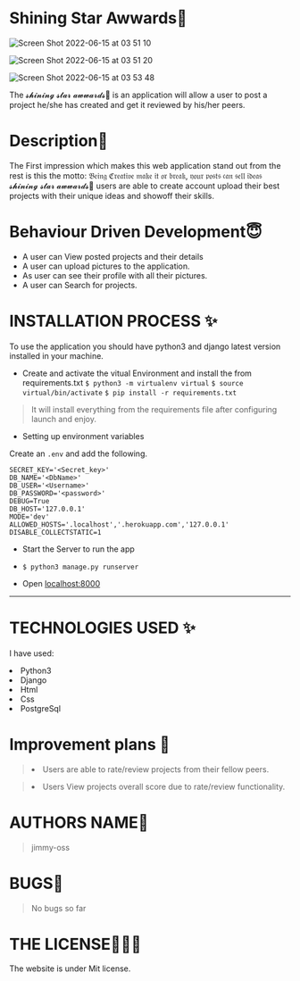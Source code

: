 # Shining Star Awwards💞

![Screen Shot 2022-06-15 at 03 51 10](https://user-images.githubusercontent.com/62022158/173713727-c52ec9d5-2035-4895-973a-a5344a4c1ac9.png)

![Screen Shot 2022-06-15 at 03 51 20](https://user-images.githubusercontent.com/62022158/173713784-98fabd72-2585-454d-9306-a9027aa45b4f.png)

![Screen Shot 2022-06-15 at 03 53 48](https://user-images.githubusercontent.com/62022158/173713845-1a040558-3dc1-4a6b-8f42-ef879ba01410.png)

The 𝓼𝓱𝓲𝓷𝓲𝓷𝓰 𝓼𝓽𝓪𝓻 𝓪𝔀𝔀𝓪𝓻𝓭𝓼💞 is an application will allow a user to post a project he/she has created and get it reviewed by his/her peers.

# Description🌸

The First impression which makes this web application stand out from the rest is this the motto: 𝔅𝔢𝔦𝔫𝔤 ℭ𝔯𝔢𝔞𝔱𝔦𝔳𝔢 𝔪𝔞𝔨𝔢 𝔦𝔱 𝔬𝔯 𝔟𝔯𝔢𝔞𝔨, 𝔶𝔬𝔲𝔯 𝔭𝔬𝔰𝔱𝔰 𝔠𝔞𝔫 𝔰𝔢𝔩𝔩 𝔦𝔡𝔢𝔞𝔰
𝓼𝓱𝓲𝓷𝓲𝓷𝓰 𝓼𝓽𝓪𝓻 𝓪𝔀𝔀𝓪𝓻𝓭𝓼💞 users are able to create account upload their best projects with their unique ideas and showoff their skills.

# Behaviour Driven Development😇

<p>

- A user can View posted projects and their details
- A user can upload pictures to the application.
- As user can see their profile with all their pictures.
- A user can Search for projects.
</p>

# INSTALLATION PROCESS ✨

To use the application you should have python3 and django latest version installed in your machine.

- Create and activate the vitual Environment and install the from requirements.txt
  `$ python3 -m virtualenv virtual`
  `$ source virtual/bin/activate`
  `$ pip install -r requirements.txt`

> It will install everything from the requirements file after configuring launch and enjoy.

- Setting up environment variables

Create an `.env` and add the following.

```
SECRET_KEY='<Secret_key>'
DB_NAME='<DbName>'
DB_USER='<Username>'
DB_PASSWORD='<password>'
DEBUG=True
DB_HOST='127.0.0.1'
MODE='dev'
ALLOWED_HOSTS='.localhost','.herokuapp.com','127.0.0.1'
DISABLE_COLLECTSTATIC=1

```

- Start the Server to run the app
- `$ python3 manage.py runserver`

- Open [localhost:8000](#)

---

# TECHNOLOGIES USED ✨

I have used:

   <li>Python3</li>
   <li>Django</li>
   <li>Html</li>
   <li>Css</li>
  <li>PostgreSql</li>

# Improvement plans 💞️

> <li> Users are able to rate/review projects from their fellow peers.</li>

> <li>Users View projects overall score due to rate/review functionality.</li>

# AUTHORS NAME🦁

> jimmy-oss

# BUGS💢

> No bugs so far

# THE LICENSE👨🏾‍⚖️

The website is under Mit license.
